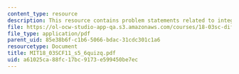 ```yaml
---
content_type: resource
description: This resource contains problem statements related to integrating factors.
file: https://ol-ocw-studio-app-qa.s3.amazonaws.com/courses/18-03sc-differential-equations-fall-2011/a61025ca88fc17bc9173e599450be7ec_MIT18_03SCF11_s5_6quizq.pdf
file_type: application/pdf
parent_uid: 85e38b6f-c1b6-5066-bdac-31cdc301c1a6
resourcetype: Document
title: MIT18_03SCF11_s5_6quizq.pdf
uid: a61025ca-88fc-17bc-9173-e599450be7ec
---
```

